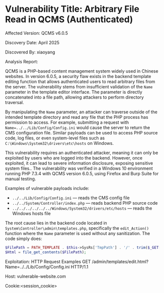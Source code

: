 # Vulnerability Title: Arbitrary File Read in QCMS (Authenticated)

Affected Version: QCMS v6.0.5

Discovery Date: April 2025

Discovered By: xiaoyang

Analysis Report:

QCMS is a PHP-based content management system widely used in Chinese websites. In version 6.0.5, a security flaw exists in the backend template editing function that allows authenticated users to read arbitrary files from the server. The vulnerability stems from insufficient validation of the `Name` parameter in the template editor interface. The parameter is directly concatenated into a file path, allowing attackers to perform directory traversal.

By manipulating the `Name` parameter, an attacker can traverse outside of the intended template directory and read any file that the PHP process has permission to access. For example, submitting a request with `Name=../../Lib/Config/Config.ini` would cause the server to return the CMS configuration file. Similar payloads can be used to access PHP source code, log files, or even system-level files such as `C:\Windows\System32\drivers\etc\hosts` on Windows.

This vulnerability requires an authenticated attacker, meaning it can only be exploited by users who are logged into the backend. However, once exploited, it can lead to severe information disclosure, exposing sensitive system files.. The vulnerability was verified in a Windows 10 environment running PHP 7.3.4 with QCMS version 6.0.5, using Firefox and Burp Suite for manual testing.

Examples of vulnerable payloads include:

- `../../Lib/Config/Config.ini` — reads the CMS config file  
- `../../System/Controller/index.php` — reads backend PHP source code  
- `../../../../../../Windows/System32/drivers/etc/hosts` — reads the Windows hosts file

The root cause lies in the backend code located in `System\Controller\admin\templates.php`, specifically the `edit_Action()` function where the `Name` parameter is used without any sanitization. The code simply does:

```php
$FilePath = PATH_TEMPLATE . $this->SysRs['TmpPath'] . '/' . trim($_GET['Name']);
$Html = file_get_contents($FilePath);
```

Exploitation: HTTP Request Examples
GET /admin/templates/edit.html?Name=../../Lib/Config/Config.ini HTTP/1.1

Host: vulnerable-website.com

Cookie:<session_cookie>

